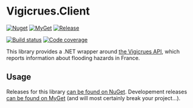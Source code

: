 # Vigicrues.Client
[![Nuget](https://img.shields.io/nuget/v/Vigicrues?logo=nuget)](https://www.nuget.org/packages/Vigicrues/)
[![MyGet](https://img.shields.io/myget/mcartoixa/vpre/Vigicrues)](https://www.myget.org/feed/mcartoixa/package/nuget/Vigicrues)
[![Release](https://badgen.net/github/release/mcartoixa/Vigicrues.Client?icon=github)](https://github.com/mcartoixa/Vigicrues.Client/releases)

[![Build status](https://ci.appveyor.com/api/projects/status/dxhegfa9ow48axtn?svg=true)](https://ci.appveyor.com/project/mcartoixa/vigicrues-client)
[![Code coverage](https://codecov.io/gh/mcartoixa/Vigicrues.Client/branch/main/graph/badge.svg)](https://codecov.io/gh/mcartoixa/Vigicrues.Client)

This library provides a .NET wrapper around [the Vigicrues API](https://www.vigicrues.gouv.fr/services/1/), which reports information about flooding hazards in France.

## Usage
Releases for this library [can be found on NuGet](https://www.nuget.org/packages/Vigicrues.Client/). Developement releases [can be found on MyGet](https://www.myget.org/feed/mcartoixa/package/nuget/Vigicrues.Client) (and will most certainly break your project...).

